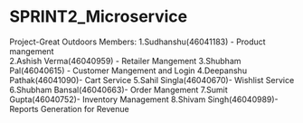 # SPRINT2_Microservice

Project-Great Outdoors
Members:
1.Sudhanshu(46041183) - Product mangement<br>
2.Ashish Verma(46040959) - Retailer Mangement
3.Shubham Pal(46040615) - Customer Mangement and Login
4.Deepanshu Pathak(46041090)- Cart Service
5.Sahil Singla(46040670)- Wishlist Service
6.Shubham Bansal(46040663)- Order Mangement
7.Sumit Gupta(46040752)- Inventory Management
8.Shivam Singh(46040989)- Reports Generation for Revenue

